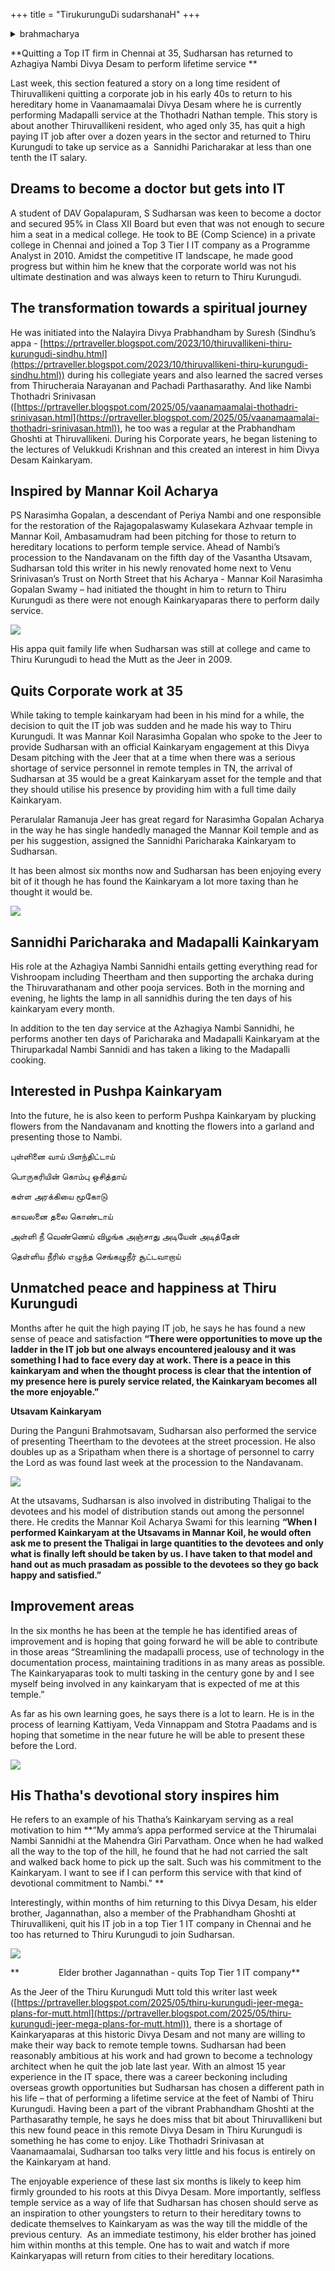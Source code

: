 +++
title = "TirukurunguDi sudarshanaH"
+++

<details><summary>brahmacharya</summary>

> From the age of 26 they started looking .! 
Just now he resigned his job. 
Both he and his brother having strict aahaara niyama shika and  12 Pundra.
So even at the time of IT job no one is ready to give them.
</details>


**Quitting a Top IT firm in Chennai at 35, Sudharsan has returned to Azhagiya Nambi Divya Desam to perform lifetime service **



Last week, this section featured a story on a long time resident of Thiruvallikeni quitting a corporate job in his early 40s to return to his hereditary home in Vaanamaamalai Divya Desam where he is currently performing Madapalli service at the Thothadri Nathan temple. This story is about another Thiruvallikeni resident, who aged only 35, has quit a high paying IT job after over a dozen years in the sector and returned to Thiru Kurungudi to take up service as a  Sannidhi Paricharakar at less than one tenth the IT salary.

  

## Dreams to become a doctor but gets into IT

A student of DAV Gopalapuram, S Sudharsan was keen to become a doctor and secured 95% in Class XII Board but even that was not enough to secure him a seat in a medical college. He took to BE (Comp Science) in a private college in Chennai and joined a Top 3 Tier I IT company as a Programme Analyst in 2010. Amidst the competitive IT landscape, he made good progress but within him he knew that the corporate world was not his ultimate destination and was always keen to return to Thiru Kurungudi.

  

## The transformation towards a spiritual journey

He was initiated into the Nalayira Divya Prabhandham by Suresh (Sindhu’s appa - [https://prtraveller.blogspot.com/2023/10/thiruvallikeni-thiru-kurungudi-sindhu.html](https://prtraveller.blogspot.com/2023/10/thiruvallikeni-thiru-kurungudi-sindhu.html)) during his collegiate years and also learned the sacred verses from Thirucheraia Narayanan and Pachadi Parthasarathy. And like Nambi Thothadri Srinivasan ([https://prtraveller.blogspot.com/2025/05/vaanamaamalai-thothadri-srinivasan.html](https://prtraveller.blogspot.com/2025/05/vaanamaamalai-thothadri-srinivasan.html)), he too was a regular at the Prabhandham Ghoshti at Thiruvallikeni. During his Corporate years, he began listening to the lectures of Velukkudi Krishnan and this created an interest in him Divya Desam Kainkaryam.

  

## Inspired by Mannar Koil Acharya

PS Narasimha Gopalan, a descendant of Periya Nambi and one responsible for the restoration of the Rajagopalaswamy Kulasekara Azhvaar temple in Mannar Koil, Ambasamudram had been pitching for those to return to hereditary locations to perform temple service. Ahead of Nambi’s procession to the Nandavanam on the fifth day of the Vasantha Utsavam, Sudharsan told this writer in his newly renovated home next to Venu Srinivasan’s Trust on North Street that his Acharya - Mannar Koil Narasimha Gopalan Swamy – had initiated the thought in him to return to Thiru Kurungudi as there were not enough Kainkaryaparas there to perform daily service. 

[![](https://blogger.googleusercontent.com/img/a/AVvXsEgHxmBD5Ug4jWPZ4FN3zifvL5LprVWO3medz6RxVd9sZO_Gob67nm9bS41xe-R7O6qmQBxrBzqTXZ8i3Bm09ddWd3V6vBNxHOtd00RQ5c4GhaylEXKN0IK-5A3A6iNQxglknby4dJ2KXMdeVGt8fIRyy-hc5cH9sxMoHEGIR6wyQdbvU205piyBwu-iIe3Q)](https://blogger.googleusercontent.com/img/a/AVvXsEgHxmBD5Ug4jWPZ4FN3zifvL5LprVWO3medz6RxVd9sZO_Gob67nm9bS41xe-R7O6qmQBxrBzqTXZ8i3Bm09ddWd3V6vBNxHOtd00RQ5c4GhaylEXKN0IK-5A3A6iNQxglknby4dJ2KXMdeVGt8fIRyy-hc5cH9sxMoHEGIR6wyQdbvU205piyBwu-iIe3Q)

  
His appa quit family life when Sudharsan was still at college and came to Thiru Kurungudi to head the Mutt as the Jeer in 2009.

  

## Quits Corporate work at 35

While taking to temple kainkaryam had been in his mind for a while, the decision to quit the IT job was sudden and he made his way to Thiru Kurungudi. It was Mannar Koil Narasimha Gopalan who spoke to the Jeer to provide Sudharsan with an official Kainkaryam engagement at this Divya Desam pitching with the Jeer that at a time when there was a serious shortage of service personnel in remote temples in TN, the arrival of Sudharsan at 35 would be a great Kainkaryam asset for the temple and that they should utilise his presence by providing him with a full time daily Kainkaryam. 

  

Perarulalar Ramanuja Jeer has great regard for Narasimha Gopalan Acharya in the way he has single handedly managed the Mannar Koil temple and as per his suggestion, assigned the Sannidhi Paricharaka Kainkaryam to Sudharsan. 

  

It has been almost six months now and Sudharsan has been enjoying every bit of it though he has found the Kainkaryam a lot more taxing than he thought it would be. 

[![](https://blogger.googleusercontent.com/img/b/R29vZ2xl/AVvXsEj7GmZosaqxN-VRe0hU__QOXByRvqqQqAChgqxFJkjh2EGMvDLaqwPJqTSdCHO6n-zKFBh_auAdbkV54L6Wf9TxieuWd3FMkoGBMBFqNRq1N2dDrixnfOoNk1xFtwmWMtUXIY4uHKvSDAIGILX3d2uZm8CD32rdQsjcnxzUhG73hnuYTU_MEI9dxYnGe0g_/s320/nambi%20purapadu.jpg)](https://blogger.googleusercontent.com/img/b/R29vZ2xl/AVvXsEj7GmZosaqxN-VRe0hU__QOXByRvqqQqAChgqxFJkjh2EGMvDLaqwPJqTSdCHO6n-zKFBh_auAdbkV54L6Wf9TxieuWd3FMkoGBMBFqNRq1N2dDrixnfOoNk1xFtwmWMtUXIY4uHKvSDAIGILX3d2uZm8CD32rdQsjcnxzUhG73hnuYTU_MEI9dxYnGe0g_/s2304/nambi%20purapadu.jpg)

  

## Sannidhi Paricharaka and Madapalli Kainkaryam

His role at the Azhagiya Nambi Sannidhi entails getting everything read for Vishroopam including Theertham and then supporting the archaka during the Thiruvarathanam and other pooja services. Both in the morning and evening, he lights the lamp in all sannidhis during the ten days of his kainkaryam every month. 

  

In addition to the ten day service at the Azhagiya Nambi Sannidhi, he performs another ten days of Paricharaka and Madapalli Kainkaryam at the Thiruparkadal Nambi Sannidi and has taken a liking to the Madapalli cooking.

  

## Interested in Pushpa Kainkaryam

Into the future, he is also keen to perform Pushpa Kainkaryam by plucking flowers from the Nandavanam and knotting the flowers into a garland and presenting those to Nambi.

  

புள்ளினை வாய் பிளந்திட்டாய் 

பொருகரியின் கொம்பு ஒசித்தாய் 

கள்ள அரக்கியை மூகோடு 

காவலனை தலை கொண்டாய்

அள்ளி நீ வெண்ணெய் விழங்க அஞ்சாது அடியேன் அடித்தேன்

தெள்ளிய நீரில் எழுந்த செங்கழுநீர் சூட்டவாறாய்

  

## Unmatched peace and happiness at Thiru Kurungudi

Months after he quit the high paying IT job, he says he has found a new sense of peace and satisfaction **“There were opportunities to move up the ladder in the IT job but one always encountered jealousy and it was something I had to face every day at work. There is a peace in this kainkaryam and when the thought process is clear that the intention of my presence here is purely service related, the Kainkaryam becomes all the more enjoyable.”**

  

**Utsavam Kainkaryam**

During the Panguni Brahmotsavam, Sudharsan also performed the service of presenting Theertham to the devotees at the street procession. He also doubles up as a Sripatham when there is a shortage of personnel to carry the Lord as was found last week at the procession to the Nandavanam.

[![](https://blogger.googleusercontent.com/img/b/R29vZ2xl/AVvXsEgHEfsgTElfbcvodsn_3frwZR1No0fQntN_hBlO0CNHUIvwTCyghujjhIvMfguMiiK7qEhiL_GlcyUNek9BF4pKtgX-fa5i0zxU9veRCOFHNd64eNfyfQ5SZJ-Eb_AjG69_k7RYpGFyUo_5C4I0hFEI9tbiQr-CTqLtiDdL_SNfniYLQ-O3yNt7ZBMizyJM/s320/sripatham%20kainkaryam.jpg)](https://blogger.googleusercontent.com/img/b/R29vZ2xl/AVvXsEgHEfsgTElfbcvodsn_3frwZR1No0fQntN_hBlO0CNHUIvwTCyghujjhIvMfguMiiK7qEhiL_GlcyUNek9BF4pKtgX-fa5i0zxU9veRCOFHNd64eNfyfQ5SZJ-Eb_AjG69_k7RYpGFyUo_5C4I0hFEI9tbiQr-CTqLtiDdL_SNfniYLQ-O3yNt7ZBMizyJM/s2700/sripatham%20kainkaryam.jpg)

At the utsavams, Sudharsan is also involved in distributing Thaligai to the devotees and his model of distribution stands out among the personnel there. He credits the Mannar Koil Acharya Swami for this learning **“When I performed Kainkaryam at the Utsavams in Mannar Koil, he would often ask me to present the Thaligai in large quantities to the devotees and only what is finally left should be taken by us. I have taken to that model and hand out as much prasadam as possible to the devotees so they go back happy and satisfied.”**

  

## Improvement areas

In the six months he has been at the temple he has identified areas of improvement and is hoping that going forward he will be able to contribute in those areas “Streamlining the madapalli process, use of technology in the documentation process, maintaining traditions in as many areas as possible. The Kainkaryaparas took to multi tasking in the century gone by and I see myself being involved in any kainkaryam that is expected of me at this temple.”

  

As far as his own learning goes, he says there is a lot to learn. He is in the process of learning Kattiyam, Veda Vinnappam and Stotra Paadams and is hoping that sometime in the near future he will be able to present these before the Lord.

[![](https://blogger.googleusercontent.com/img/b/R29vZ2xl/AVvXsEgHlAsHYp5i9fmVvE0WJEP5VKX846UnQPoEcJoGLg2UZqJnCWGoZBOi2vDgSUKkoi418IJR-a1Xqd3EqoTy7nTGIitEyGX5vq2U8ipg9ehMWLQh5wVE9p186fQyNQDlFpFEjLgHzTyyw4EdjtbgCY2kawRGoPolEvTrihUBJ22s66U4-tiuJ2GIsmC-2lI4/s320/sudharsan%20sripatham.jpg)](https://blogger.googleusercontent.com/img/b/R29vZ2xl/AVvXsEgHlAsHYp5i9fmVvE0WJEP5VKX846UnQPoEcJoGLg2UZqJnCWGoZBOi2vDgSUKkoi418IJR-a1Xqd3EqoTy7nTGIitEyGX5vq2U8ipg9ehMWLQh5wVE9p186fQyNQDlFpFEjLgHzTyyw4EdjtbgCY2kawRGoPolEvTrihUBJ22s66U4-tiuJ2GIsmC-2lI4/s2981/sudharsan%20sripatham.jpg)

  

## His Thatha's devotional story inspires him

He refers to an example of his Thatha’s Kainkaryam serving as a real motivation to him **“My amma’s appa performed service at the Thirumalai Nambi Sannidhi at the Mahendra Giri Parvatham. Once when he had walked all the way to the top of the hill, he found that he had not carried the salt and walked back home to pick up the salt. Such was his commitment to the Kainkaryam. I want to see if I can perform this service with that kind of devotional commitment to Nambi." **

  

Interestingly, within months of him returning to this Divya Desam, his elder brother, Jagannathan, also a member of the Prabhandham Ghoshti at Thiruvallikeni, quit his IT job in a top Tier 1 IT company in Chennai and he too has returned to Thiru Kurungudi to join Sudharsan.

[![](https://blogger.googleusercontent.com/img/b/R29vZ2xl/AVvXsEj3fmnDJUQdsYC-dhWOiOYY4Elgojc0ClQDRaUs0yEXfLTlByyDS7IZYVB7BxinaB301_ka7M98oQ-I9M4dU_xLavwIlI8iqxmQgrMLn__bFN3819kxlVkXHkcFX26D9_6FDPaa70WNYhC8tqUTaXS1ZYHi7SSn4634UTdAHPfAXCQJP6WytSqE_NIiieP_/s320/brother%20Jagannathan.jpg)](https://blogger.googleusercontent.com/img/b/R29vZ2xl/AVvXsEj3fmnDJUQdsYC-dhWOiOYY4Elgojc0ClQDRaUs0yEXfLTlByyDS7IZYVB7BxinaB301_ka7M98oQ-I9M4dU_xLavwIlI8iqxmQgrMLn__bFN3819kxlVkXHkcFX26D9_6FDPaa70WNYhC8tqUTaXS1ZYHi7SSn4634UTdAHPfAXCQJP6WytSqE_NIiieP_/s1333/brother%20Jagannathan.jpg)

**                Elder brother Jagannathan - quits Top Tier 1 IT company**  

  

As the Jeer of the Thiru Kurungudi Mutt told this writer last week ([https://prtraveller.blogspot.com/2025/05/thiru-kurungudi-jeer-mega-plans-for-mutt.html](https://prtraveller.blogspot.com/2025/05/thiru-kurungudi-jeer-mega-plans-for-mutt.html)), there is a shortage of Kainkaryaparas at this historic Divya Desam and not many are willing to make their way back to remote temple towns. Sudharsan had been reasonably ambitious at his work and had grown to become a technology architect when he quit the job late last year. With an almost 15 year experience in the IT space, there was a career beckoning including overseas growth opportunities but Sudharsan has chosen a different path in his life – that of performing a lifetime service at the feet of Nambi of Thiru Kurungudi. Having been a part of the vibrant Prabhandham Ghoshti at the Parthasarathy temple, he says he does miss that bit about Thiruvallikeni but this new found peace in this remote Divya Desam in Thiru Kurungudi is something he has come to enjoy. Like Thothadri Srinivasan at Vaanamaamalai, Sudharsan too talks very little and his focus is entirely on the Kainkaryam at hand.


The enjoyable experience of these last six months is likely to keep him firmly grounded to his roots at this Divya Desam. More importantly, selfless temple service as a way of life that Sudharsan has chosen should serve as an inspiration to other youngsters to return to their hereditary towns to dedicate themselves to Kainkaryam as was the way till the middle of the previous century.  As an immediate testimony, his elder brother has joined him within months at this temple. One has to wait and watch if more Kainkaryapas will return from cities to their hereditary locations.